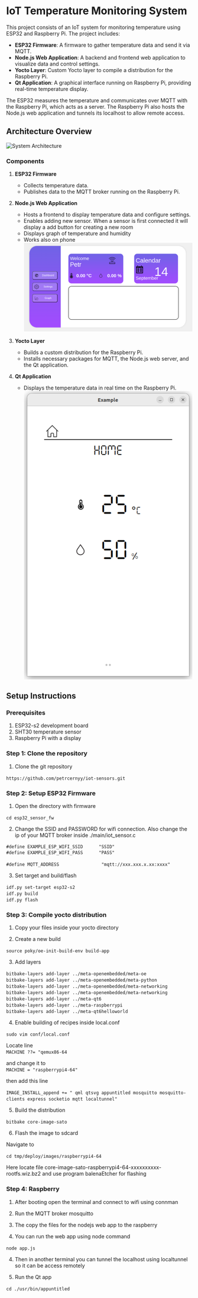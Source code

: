# IoT Temperature Monitoring System

This project consists of an IoT system for monitoring temperature using ESP32 and Raspberry Pi. The project includes:

- **ESP32 Firmware**: A firmware to gather temperature data and send it via MQTT.
- **Node.js Web Application**: A backend and frontend web application to visualize data and control settings.
- **Yocto Layer**: Custom Yocto layer to compile a distribution for the Raspberry Pi.
- **Qt Application**: A graphical interface running on Raspberry Pi, providing real-time temperature display.

The ESP32 measures the temperature and communicates over MQTT with the Raspberry Pi, which acts as a server. The Raspberry Pi also hosts the Node.js web application and tunnels its localhost to allow remote access.

## Architecture Overview
![System Architecture](./images/system_architecture.png)

### Components

1. **ESP32 Firmware**  
   - Collects temperature data.
   - Publishes data to the MQTT broker running on the Raspberry Pi.

2. **Node.js Web Application**  
   - Hosts a frontend to display temperature data and configure settings.
   - Enables adding new sensor. When a sensor is first connected it will display a add button for creating a new room
   - Displays graph of temperature and humidity
   - Works also on phone
![Nodejs Web application](./images/nodejsweb.png)

3. **Yocto Layer**  
   - Builds a custom distribution for the Raspberry Pi.
   - Installs necessary packages for MQTT, the Node.js web server, and the Qt application.

4. **Qt Application**  
   - Displays the temperature data in real time on the Raspberry Pi.
![Qt application](./images/qtapp.png)


## Setup Instructions

### Prerequisites

1. ESP32-s2 development board
2. SHT30 temperature sensor
3. Raspberry Pi with a display

### Step 1: Clone the repository

1. Clone the git repository

`https://github.com/petrcernyy/iot-sensors.git`

### Step 2: Setup ESP32 Firmware

1. Open the directory with firmware
   
`cd esp32_sensor_fw`

2. Change the SSID and PASSWORD for wifi connection. Also change the ip of your MQTT broker inside ./main/iot_sensor.c

```
#define EXAMPLE_ESP_WIFI_SSID      "SSID"
#define EXAMPLE_ESP_WIFI_PASS      "PASS"

#define MQTT_ADDRESS                "mqtt://xxx.xxx.x.xx:xxxx"
```

3. Set target and build/flash

`idf.py set-target esp32-s2`\
`idf.py build`\
`idf.py flash`

### Step 3: Compile yocto distribution

1. Copy your files inside your yocto directory

2. Create a new build

`source poky/oe-init-build-env build-app`

3. Add layers

`bitbake-layers add-layer ../meta-openembedded/meta-oe`\
`bitbake-layers add-layer ../meta-openembedded/meta-python`\
`bitbake-layers add-layer ../meta-openembedded/meta-networking`\
`bitbake-layers add-layer ../meta-openembedded/meta-networking`\
`bitbake-layers add-layer ../meta-qt6`\
`bitbake-layers add-layer ../meta-raspberrypi`\
`bitbake-layers add-layer ../meta-qt6helloworld`

4. Enable building of recipes inside local.conf

`sudo vim conf/local.conf`

Locate line\
`MACHINE ??= "qemux86-64`

and change it to \
`MACHINE = "raspberrypi4-64"`

then add this line

`IMAGE_INSTALL_append += " qml qtsvg appuntitled mosquitto mosquitto-clients express socketio mqtt localtunnel"`

5. Build the distribution

`bitbake core-image-sato`

6. Flash the image to sdcard

Navigate to 

`cd tmp/deploy/images/raspberrypi4-64`

Here locate file core-image-sato-raspberrypi4-64-xxxxxxxxxx-rootfs.wiz.bz2 and use program balenaEtcher for flashing

### Step 4: Raspberry

1. After booting open the terminal and connect to wifi using connman

2. Run the MQTT broker mosquitto

3. The copy the files for the nodejs web app to the raspberry

4. You can run the web app using node command

`node app.js`

4. Then in another terminal you can tunnel the localhost using localtunnel so it can be access remotely

5. Run the Qt app

`cd ./usr/bin/appuntitled`
